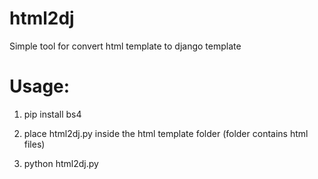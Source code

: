 # html2dj
Simple tool for convert html template to django template


# Usage:

1) pip install bs4

2) place html2dj.py inside the html template folder (folder contains html files)

3) python html2dj.py
